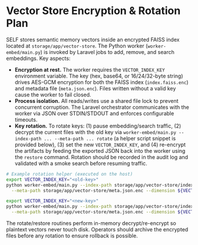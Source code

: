 # Vector Store Encryption & Rotation Plan

SELF stores semantic memory vectors inside an encrypted FAISS index located at `storage/app/vector-store`. The Python worker (`worker-embed/main.py`) is invoked by Laravel jobs to add, remove, and search embeddings. Key aspects:

- **Encryption at rest.** The worker requires the `VECTOR_INDEX_KEY` environment variable. The key (hex, base64, or 16/24/32-byte string) drives AES-GCM encryption for both the FAISS index (`index.faiss.enc`) and metadata file (`meta.json.enc`). Files written without a valid key cause the worker to fail closed.
- **Process isolation.** All reads/writes use a shared file lock to prevent concurrent corruption. The Laravel orchestrator communicates with the worker via JSON over STDIN/STDOUT and enforces configurable timeouts.
- **Key rotation.** To rotate keys: (1) pause embedding/search traffic, (2) decrypt the current files with the old key via `worker-embed/main.py --index-path ... --meta-path ... rotate` (a helper script snippet is provided below), (3) set the new `VECTOR_INDEX_KEY`, and (4) re-encrypt the artifacts by feeding the exported JSON back into the worker using the `restore` command. Rotation should be recorded in the audit log and validated with a smoke search before resuming traffic.

```bash
# Example rotation helper (executed on the host)
export VECTOR_INDEX_KEY="<old-key>"
python worker-embed/main.py --index-path storage/app/vector-store/index.faiss.enc \
  --meta-path storage/app/vector-store/meta.json.enc --dimension ${VECTOR_DIM:-384} rotate > snapshot.json

export VECTOR_INDEX_KEY="<new-key>"
python worker-embed/main.py --index-path storage/app/vector-store/index.faiss.enc \
  --meta-path storage/app/vector-store/meta.json.enc --dimension ${VECTOR_DIM:-384} restore < snapshot.json
```

The rotate/restore routines perform in-memory decrypt/re-encrypt so plaintext vectors never touch disk. Operators should archive the encrypted files before any rotation to ensure rollback is possible.
